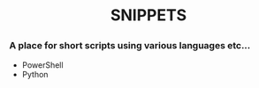 # <p align="center" width="100%">SNIPPETS </p>  

### A place for short scripts using various languages etc...  

- PowerShell
- Python

